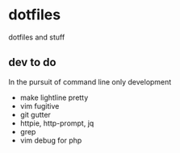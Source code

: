# dotfiles

dotfiles and stuff

## dev to do

In the pursuit of command line only development

* make lightline pretty
* vim fugitive
* git gutter
* httpie, http-prompt, jq
* grep
* vim debug for php
